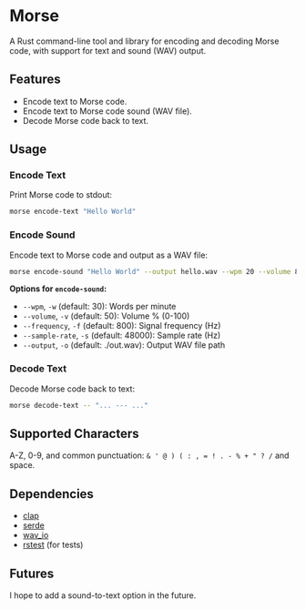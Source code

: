 # Morse

A Rust command-line tool and library for encoding and decoding Morse code, with support for text and sound (WAV) output.

## Features

- Encode text to Morse code.
- Encode text to Morse code sound (WAV file).
- Decode Morse code back to text.

## Usage

### Encode Text

Print Morse code to stdout:

```sh
morse encode-text "Hello World"
```

### Encode Sound

Encode text to Morse code and output as a WAV file:

```sh
morse encode-sound "Hello World" --output hello.wav --wpm 20 --volume 80 --frequency 700 --sample-rate 44100
```

**Options for `encode-sound`:**
- `--wpm`, `-w` (default: 30): Words per minute
- `--volume`, `-v` (default: 50): Volume % (0-100)
- `--frequency`, `-f` (default: 800): Signal frequency (Hz)
- `--sample-rate`, `-s` (default: 48000): Sample rate (Hz)
- `--output`, `-o` (default: ./out.wav): Output WAV file path

### Decode Text

Decode Morse code back to text:

```sh
morse decode-text -- "... --- ..."
```

## Supported Characters

A-Z, 0-9, and common punctuation: `& ' @ ) ( : , = ! . - % + " ? /` and space.

## Dependencies

- [clap](https://crates.io/crates/clap)
- [serde](https://crates.io/crates/serde)
- [wav_io](https://crates.io/crates/wav_io)
- [rstest](https://crates.io/crates/rstest) (for tests)

## Futures

I hope to add a sound-to-text option in the future.
